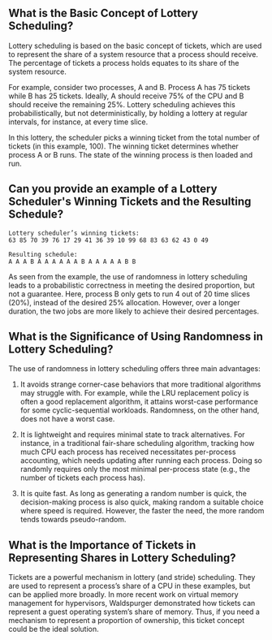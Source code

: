## What is the Basic Concept of Lottery Scheduling?

Lottery scheduling is based on the basic concept of tickets, which are used to represent the share of a system resource that a process should receive. The percentage of tickets a process holds equates to its share of the system resource. 

For example, consider two processes, A and B. Process A has 75 tickets while B has 25 tickets. Ideally, A should receive 75% of the CPU and B should receive the remaining 25%. Lottery scheduling achieves this probabilistically, but not deterministically, by holding a lottery at regular intervals, for instance, at every time slice.

In this lottery, the scheduler picks a winning ticket from the total number of tickets (in this example, 100). The winning ticket determines whether process A or B runs. The state of the winning process is then loaded and run.

## Can you provide an example of a Lottery Scheduler's Winning Tickets and the Resulting Schedule?

```
Lottery scheduler’s winning tickets:
63 85 70 39 76 17 29 41 36 39 10 99 68 83 63 62 43 0 49

Resulting schedule:
A A A B A A A A A A B A A A A A B B
```
As seen from the example, the use of randomness in lottery scheduling leads to a probabilistic correctness in meeting the desired proportion, but not a guarantee. Here, process B only gets to run 4 out of 20 time slices (20%), instead of the desired 25% allocation. However, over a longer duration, the two jobs are more likely to achieve their desired percentages.

## What is the Significance of Using Randomness in Lottery Scheduling?

The use of randomness in lottery scheduling offers three main advantages:

1. It avoids strange corner-case behaviors that more traditional algorithms may struggle with. For example, while the LRU replacement policy is often a good replacement algorithm, it attains worst-case performance for some cyclic-sequential workloads. Randomness, on the other hand, does not have a worst case.

2. It is lightweight and requires minimal state to track alternatives. For instance, in a traditional fair-share scheduling algorithm, tracking how much CPU each process has received necessitates per-process accounting, which needs updating after running each process. Doing so randomly requires only the most minimal per-process state (e.g., the number of tickets each process has).

3. It is quite fast. As long as generating a random number is quick, the decision-making process is also quick, making random a suitable choice where speed is required. However, the faster the need, the more random tends towards pseudo-random.

## What is the Importance of Tickets in Representing Shares in Lottery Scheduling?

Tickets are a powerful mechanism in lottery (and stride) scheduling. They are used to represent a process’s share of a CPU in these examples, but can be applied more broadly. In more recent work on virtual memory management for hypervisors, Waldspurger demonstrated how tickets can represent a guest operating system’s share of memory. Thus, if you need a mechanism to represent a proportion of ownership, this ticket concept could be the ideal solution.